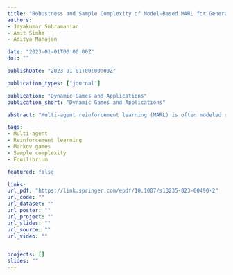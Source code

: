 ```yaml
---
title: "Robustness and Sample Complexity of Model-Based MARL for General Sum Markov Games"
authors:
- Jayakumar Subramanian
- Amit Sinha
- Aditya Mahajan

date: "2023-01-01T00:00:00Z"
doi: ""

publishDate: "2023-01-01T00:00:00Z"

publication_types: ["journal"]

publication: "Dynamic Games and Applications"
publication_short: "Dynamic Games and Applications"

abstract: "Multi-agent reinforcement learning (MARL) is often modeled using the framework of Markov games (also called stochastic games or dynamic games). Most of the existing literature on MARL concentrates on zero-sum Markov games but is not applicable to general-sum Markov games. It is known that the best response dynamics in general-sum Markov games are not a contraction. Therefore, different equilibria in general-sum Markov games can have different values. Moreover, the Q-function is not sufficient to completely characterize the equilibrium. Given these challenges, model-based learning is an attractive approach for MARL in general-sum Markov games. In this paper, we investigate the fundamental question of sample complexity for model-based MARL algorithms in general-sum Markov games. We show two results. We first use Hoeffding inequality-based bounds to show that O((1 − γ)−4α−2) samples per state–action pair are sufficient to obtain an α-approximate Markov perfect equilibrium with high probability, where γ is the discount factor, and the O(·) notation hides logarithmic terms. We then use Bernstein inequality-based bounds to show that O((1−γ)−1α−2) samples are sufficient. To obtain these results, we study the robustness of Markov perfect equilibrium to model approximations. We show that the Markov perfect equilibrium of an approximate (or perturbed) game is always an approximate Markov perfect equilibrium of the original game and provide explicit bounds on the approximation error. We illustrate the results via a numerical example."

tags:
- Multi-agent
- Reinforcement learning
- Markov games
- Sample complexity
- Equilibrium

featured: false

links:
url_pdf: "https://link.springer.com/epdf/10.1007/s13235-023-00490-2"
url_code: ""
url_dataset: ""
url_poster: ""
url_project: ""
url_slides: ""
url_source: ""
url_video: ""


projects: []
slides: ""
---
```


